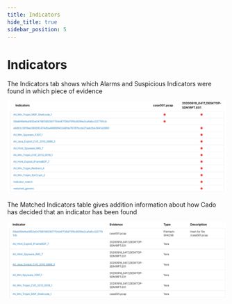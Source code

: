 ```yaml
---
title: Indicators
hide_title: true
sidebar_position: 5
---
```


# Indicators

The Indicators tab shows which Alarms and Suspicious Indicators were found in which piece of evidence

![Indicators Evidence Mapping](/img/indicators-evidence.png)

The Matched Indicators table gives addition information about how Cado has decided that an indicator has been found

![Matched Indicators Table](/img/matched-indicators.png)